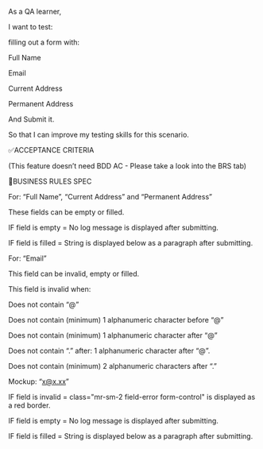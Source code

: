 As a QA learner,

I want to test:

filling out a form with:

Full Name

Email

Current Address

Permanent Address

And Submit it.

So that I can improve my testing skills for this scenario.

✅ACCEPTANCE CRITERIA

(This feature doesn’t need BDD AC - Please take a look into the BRS tab) 

🚩BUSINESS RULES SPEC

For: “Full Name”, “Current Address” and “Permanent Address”

These fields can be empty or filled.

IF field is empty = No log message is displayed after submitting.

IF field is filled = String is displayed below as a paragraph after submitting.

For: “Email”

This field can be invalid, empty or filled.

This field is invalid when:

Does not contain “@”

Does not contain (minimum) 1 alphanumeric character before “@”

Does not contain (minimum) 1 alphanumeric character after “@”

Does not contain “.” after: 1 alphanumeric character after “@”.

Does not contain (minimum) 2 alphanumeric characters after “.”

Mockup: “x@x.xx”

IF field is invalid = class="mr-sm-2 field-error form-control" is displayed as a red border.

IF field is empty = No log message is displayed after submitting.

IF field is filled = String is displayed below as a paragraph after submitting.
